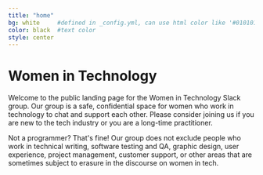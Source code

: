 ```yaml
---
title: "home"
bg: white     #defined in _config.yml, can use html color like '#010101'
color: black  #text color
style: center
---
```


# Women in Technology
Welcome to the public landing page for the Women in Technology Slack group. Our group is a safe, confidential space for women who work in technology to chat and support each other. Please consider joining us if you are new to the tech industry or you are a long-time practitioner. 

Not a programmer? That's fine! Our group does not exclude people who work in technical writing, software testing and QA, graphic design, user experience, project management, customer support, or other areas that are sometimes subject to erasure in the discourse on women in tech.